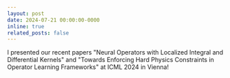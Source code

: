 ```yaml
---
layout: post
date: 2024-07-21 00:00:00-0000
inline: true
related_posts: false
---
```


I presented our recent papers "Neural Operators with Localized Integral and Differential Kernels" and "Towards Enforcing Hard
Physics Constraints in Operator Learning Frameworks" at ICML 2024 in Vienna!
